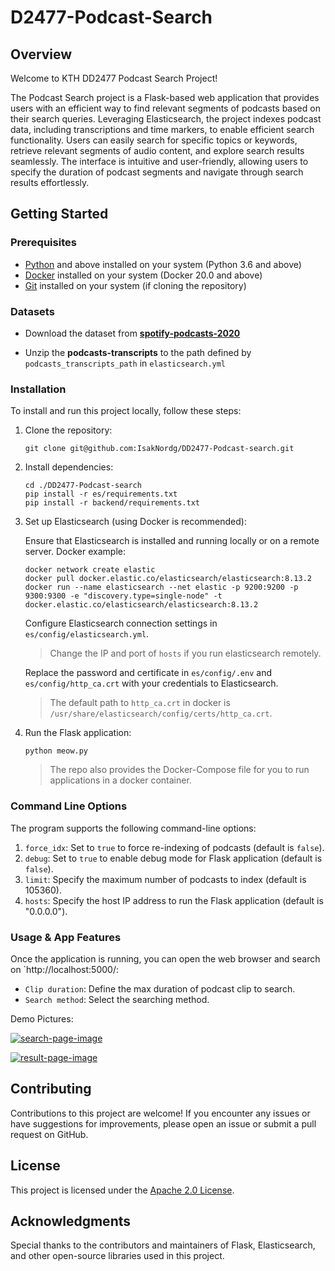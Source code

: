 # D2477-Podcast-Search

## Overview

Welcome to KTH DD2477 Podcast Search Project!

The Podcast Search project is a Flask-based web application that provides users with an efficient way to find relevant segments of podcasts based on their search queries. 
Leveraging Elasticsearch, the project indexes podcast data, including transcriptions and time markers, to enable efficient search functionality. 
Users can easily search for specific topics or keywords, retrieve relevant segments of audio content, and explore search results seamlessly. 
The interface is intuitive and user-friendly, allowing users to specify the duration of podcast segments and navigate through search results effortlessly.

## Getting Started

### Prerequisites

- [Python](https://www.python.org/ftp/python/3.12.3/python-3.12.3-amd64.exe) and above installed on your system (Python 3.6 and above)
- [Docker](https://www.docker.com/products/docker-desktop/) installed on your system (Docker 20.0 and above)
- [Git](https://git-scm.com/) installed on your system (if cloning the repository)

### Datasets
    
- Download the dataset from [**spotify-podcasts-2020**](https://podcastsdataset.byspotify.com/)

- Unzip the **podcasts-transcripts** to the path defined by `podcasts_transcripts_path` in `elasticsearch.yml`


### Installation

To install and run this project locally, follow these steps:

1.  Clone the repository:

    ```shell
    git clone git@github.com:IsakNordg/DD2477-Podcast-search.git
    ``` 

2.  Install dependencies:

    ```shell
    cd ./DD2477-Podcast-search
    pip install -r es/requirements.txt
    pip install -r backend/requirements.txt
    ```

3.  Set up Elasticsearch (using Docker is recommended):

    Ensure that Elasticsearch is installed and running locally or on a remote server.
    Docker example:
      
    ```shell
    docker network create elastic
    docker pull docker.elastic.co/elasticsearch/elasticsearch:8.13.2
    docker run --name elasticsearch --net elastic -p 9200:9200 -p 9300:9300 -e "discovery.type=single-node" -t docker.elastic.co/elasticsearch/elasticsearch:8.13.2
    ```
    
    Configure Elasticsearch connection settings in `es/config/elasticsearch.yml`.
    > Change the IP and port of `hosts` if you run elasticsearch remotely.

    Replace the password and certificate in `es/config/.env` and `es/config/http_ca.crt` with your credentials to Elasticsearch.
    > The default path to `http_ca.crt` in docker is `/usr/share/elasticsearch/config/certs/http_ca.crt`.
    
4.  Run the Flask application:
    ```shell
    python meow.py
    ```
    
    > The repo also provides the Docker-Compose file for you to run applications in a docker container.

### Command Line Options

The program supports the following command-line options:

1. `force_idx`: Set to `true` to force re-indexing of podcasts (default is `false`).
2. `debug`: Set to `true` to enable debug mode for Flask application (default is `false`).
3. `limit`: Specify the maximum number of podcasts to index (default is 105360).
4. `hosts`: Specify the host IP address to run the Flask application (default is "0.0.0.0").


### Usage & App Features

Once the application is running, you can open the web browser and search on `http://localhost:5000/:

- `Clip duration`: Define the max duration of podcast clip to search.
- `Search method`: Select the searching method.

Demo Pictures:

[![search-page-image](https://i.postimg.cc/L8NY3wPG/search-page-image.webp)](https://postimg.cc/75JZxBmN)

[![result-page-image](https://i.postimg.cc/7hBHv8N2/result-page-image.webp)](https://postimg.cc/MfQ2RLN6)

## Contributing

Contributions to this project are welcome! If you encounter any issues or have suggestions for improvements, please open an issue or submit a pull request on GitHub.

## License

This project is licensed under the [Apache 2.0 License]().

## Acknowledgments

Special thanks to the contributors and maintainers of Flask, Elasticsearch, and other open-source libraries used in this project.